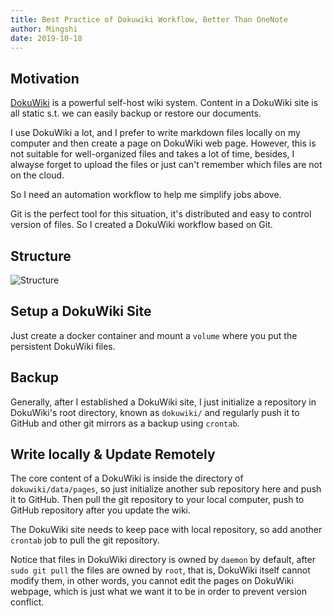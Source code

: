 ```yaml
---
title: Best Practice of Dokuwiki Workflow, Better Than OneNote
author: Mingshi
date: 2019-10-18
---
```


## Motivation

[DokuWiki](https://www.dokuwiki.org/dokuwiki) is a powerful self-host wiki system. Content in a DokuWiki site is all
static s.t. we can easily backup or restore our documents.

I use DokuWiki a lot, and I prefer to write markdown files locally on my computer and then create a page on DokuWiki web page.
However, this is not suitable for well-organized files and takes a lot of time, besides, I alwayse forget to upload the files or just can't remember which files are not on the cloud.

So I need an automation workflow to help me simplify jobs above.

Git is the perfect tool for this situation, it's distributed and easy to control version of files. So I created a DokuWiki workflow based on Git.

## Structure

![Structure](https://latina-1253549750.cos.ap-shanghai.myqcloud.com/essay/imgs/20191018191649.png)

## Setup a DokuWiki Site

Just create a docker container and mount a `volume` where you put the persistent DokuWiki files.

## Backup

Generally, after I established a DokuWiki site, I just initialize a repository in DokuWiki's root directory, known as `dokuwiki/` and regularly push it to GitHub and other git mirrors as a backup using `crontab`.

## Write locally & Update Remotely

The core content of a DokuWiki is inside the directory of `dokuwiki/data/pages`, so just initialize another sub repository here and push it to GitHub. Then pull the git repository to your local computer, push to GitHub repository after you update the wiki.

The DokuWiki site needs to keep pace with local repository, so add another `crontab` job to pull the git repository.

Notice that files in DokuWiki directory is owned by `daemon` by default, after `sudo git pull` the files are owned by `root`, that is, DokuWiki itself cannot modify them, in other words, you cannot edit the pages on DokuWiki webpage, which is just what we want it to be in order to prevent version conflict.

